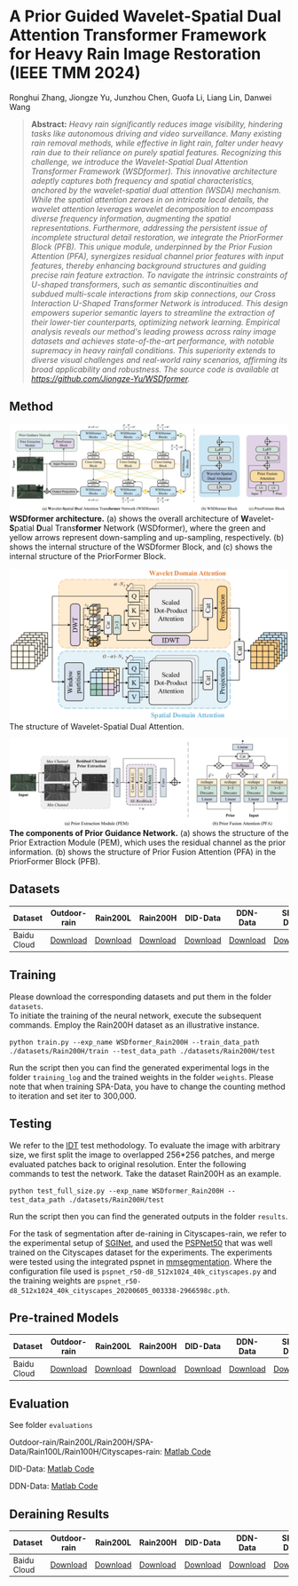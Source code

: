 # A Prior Guided Wavelet-Spatial Dual Attention Transformer Framework for Heavy Rain Image Restoration (IEEE TMM 2024)
Ronghui Zhang, Jiongze Yu, Junzhou Chen, Guofa Li, Liang Lin, Danwei Wang

> **Abstract:** *Heavy rain significantly reduces image visibility, hindering tasks like autonomous driving and video surveillance. Many existing rain removal methods, while effective in light rain, falter under heavy rain due to their reliance on purely spatial features. Recognizing this challenge, we introduce the Wavelet-Spatial Dual Attention Transformer Framework (WSDformer). This innovative architecture adeptly captures both frequency and spatial characteristics, anchored by the wavelet-spatial dual attention (WSDA) mechanism. While the spatial attention zeroes in on intricate local details, the wavelet attention leverages wavelet decomposition to encompass diverse frequency information, augmenting the spatial representations. Furthermore, addressing the persistent issue of incomplete structural detail restoration, we integrate the PriorFormer Block (PFB). This unique module, underpinned by the Prior Fusion Attention (PFA), synergizes residual channel prior features with input features, thereby enhancing background structures and guiding precise rain feature extraction. To navigate the intrinsic constraints of U-shaped transformers, such as semantic discontinuities and subdued multi-scale interactions from skip connections, our Cross Interaction U-Shaped Transformer Network is introduced. This design empowers superior semantic layers to streamline the extraction of their lower-tier counterparts, optimizing network learning. Empirical analysis reveals our method's leading prowess across rainy image datasets and achieves state-of-the-art performance, with notable supremacy in heavy rainfall conditions. This superiority extends to diverse visual challenges and real-world rainy scenarios, affirming its broad applicability and robustness. The source code is available at https://github.com/Jiongze-Yu/WSDformer.*

## Method
![WSDfprmer](fig/network.png)
**WSDformer architecture.** (a) shows the overall architecture of **W**avelet-**S**patial **D**ual Trans**former** Network (WSDformer), where the green and yellow arrows represent down-sampling and up-sampling, respectively. (b) shows the internal structure of the WSDformer Block, and (c) shows the internal structure of the PriorFormer Block.

![WSDA](fig/wsda.png)
The structure of Wavelet-Spatial Dual Attention.

![Priorformer](fig/priorformer.png)
**The components of Prior Guidance Network.** (a) shows the structure of the Prior Extraction Module (PEM), which uses the residual channel as the prior information. (b) shows the structure of Prior Fusion Attention (PFA) in the PriorFormer Block (PFB).

## Datasets
<table>
<thead>
  <tr>
    <th>Dataset</th>
    <th>Outdoor-rain</th>
    <th>Rain200L</th>
    <th>Rain200H</th>
    <th>DID-Data</th>
    <th>DDN-Data</th>
    <th>SPA-Data</th>
    <th>Rain100L</th>
    <th>Rain100H</th>
    <th>Cityscapes-rain</th>
  </tr>
</thead>
<tbody>
  <tr>
    <td>Baidu Cloud</td>
    <td> <a href="">Download </a> </td>
    <td> <a href="">Download </a> </td>
    <td> <a href="">Download </a> </td>
    <td> <a href="">Download </a> </td>
    <td> <a href="">Download </a> </td>
    <td> <a href="">Download </a> </td>
    <td> <a href="">Download </a> </td>
    <td> <a href="">Download </a> </td>
    <td> <a href="">Download </a> </td>
  </tr>
</tbody>
</table>

## Training
Please download the corresponding datasets and put them in the folder `datasets`.  
To initiate the training of the neural network, execute the subsequent commands. Employ the Rain200H dataset as an illustrative instance.
```
python train.py --exp_name WSDformer_Rain200H --train_data_path ./datasets/Rain200H/train --test_data_path ./datasets/Rain200H/test
```
Run the script then you can find the generated experimental logs in the folder `training_log` and the trained weights in the folder `weights`.
Please note that when training SPA-Data, you have to change the counting method to iteration and set iter to 300,000.

## Testing
We refer to the [IDT](https://github.com/jiexiaou/IDT) test methodology. To evaluate the image with arbitrary size, we first split the image to overlapped 256*256 patches, and merge evaluated patches back to original resolution. 
Enter the following commands to test the network. Take the dataset Rain200H as an example.
```
python test_full_size.py --exp_name WSDformer_Rain200H --test_data_path ./datasets/Rain200H/test
```
Run the script then you can find the generated outputs in the folder `results`.

For the task of segmentation after de-raining in Cityscapes-rain, we refer to the experimental setup of [SGINet](https://github.com/OaDsis/SGINet), and used the [PSPNet50](https://github.com/hszhao/semseg) that was well trained on the Cityscapes dataset for the experiments. The experiments were tested using the integrated pspnet in [mmsegmentation](https://mmsegmentation.readthedocs.io/en/latest/). Where the configuration file used is `pspnet_r50-d8_512x1024_40k_cityscapes.py` and the training weights are `pspnet_r50-d8_512x1024_40k_cityscapes_20200605_003338-2966598c.pth`.

## Pre-trained Models
<table>
<thead>
  <tr>
    <th>Dataset</th>
    <th>Outdoor-rain</th>
    <th>Rain200L</th>
    <th>Rain200H</th>
    <th>DID-Data</th>
    <th>DDN-Data</th>
    <th>SPA-Data</th>
    <th>Rain100L</th>
    <th>Rain100H</th>
    <th>Cityscapes-rain</th>
  </tr>
</thead>
<tbody>
  <tr>
    <td>Baidu Cloud</td>
    <td> <a href="">Download </a> </td>
    <td> <a href="">Download </a> </td>
    <td> <a href="">Download </a> </td>
    <td> <a href="">Download </a> </td>
    <td> <a href="">Download </a> </td>
    <td> <a href="">Download </a> </td>
    <td> <a href="">Download </a> </td>
    <td> <a href="">Download </a> </td>
    <td> <a href="">Download </a> </td>
  </tr>
</tbody>
</table>

## Evaluation
See folder `evaluations`

Outdoor-rain/Rain200L/Rain200H/SPA-Data/Rain100L/Rain100H/Cityscapes-rain: [Matlab Code](https://github.com/Jiongze-Yu/WSDformer/blob/main/evaluations/Evaluation_1/evaluaterain.m)

DID-Data: [Matlab Code](https://github.com/Jiongze-Yu/WSDformer/blob/main/evaluations/Evaluation_2/statistic_DID.m)

DDN-Data: [Matlab Code](https://github.com/Jiongze-Yu/WSDformer/blob/main/evaluations/Evaluation_2/statistic_DID.m)

## Deraining Results
<table>
<thead>
  <tr>
    <th>Dataset</th>
    <th>Outdoor-rain</th>
    <th>Rain200L</th>
    <th>Rain200H</th>
    <th>DID-Data</th>
    <th>DDN-Data</th>
    <th>SPA-Data</th>
    <th>Rain100L</th>
    <th>Rain100H</th>
    <th>Cityscapes-rain</th>
  </tr>
</thead>
<tbody>
  <tr>
    <td>Baidu Cloud</td>
    <td> <a href="">Download </a> </td>
    <td> <a href="">Download </a> </td>
    <td> <a href="">Download </a> </td>
    <td> <a href="">Download </a> </td>
    <td> <a href="">Download </a> </td>
    <td> <a href="">Download </a> </td>
    <td> <a href="">Download </a> </td>
    <td> <a href="">Download </a> </td>
    <td> <a href="">Download </a> </td>
  </tr>
</tbody>
</table>
